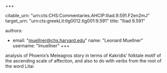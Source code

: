 +++


citable_urn: "urn:cts:CHS:Commentaries.AHCIP:Iliad.9.591.F2en2mJ"
target_urn: "urn:cts:greekLit:tlg0012.tlg001:9.591"
title: "Iliad 9.591"

authors:
- email: "muellner@chs.harvard.edu"
  name: "Leonard Muellner"
  username: "lmuellner"
+++

<p>analysis of Phoenix’s Meleagros story in terms of Kakridis’ folktale motif of the ascending scale of affection, and also to do with verbs from the root of the word Litai</p>